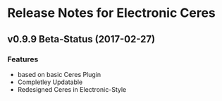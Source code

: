 # Release Notes for Electronic Ceres

## v0.9.9 Beta-Status (2017-02-27)

### Features

- based on basic Ceres Plugin
- Completley Updatable
- Redesigned Ceres in Electronic-Style